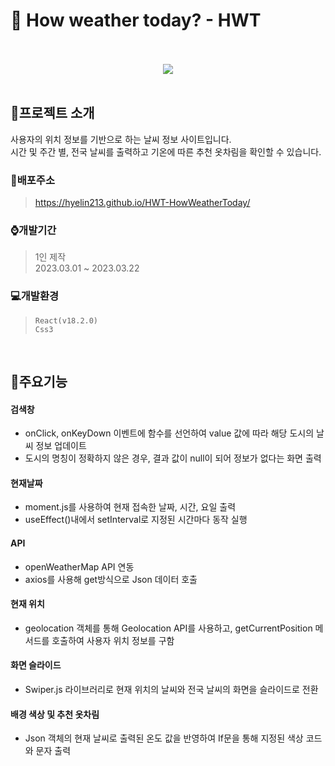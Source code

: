 # :page_with_curl: How weather today? - HWT
<br/>
<div align="center">
<br/>
  <img src="https://user-images.githubusercontent.com/118185282/231144048-1e6250ce-c5c0-41eb-92f3-86388418dae2.gif"/>
</div>
<br/>

## :mega:프로젝트 소개
사용자의 위치 정보를 기반으로 하는 날씨 정보 사이트입니다.<br />
시간 및 주간 별, 전국 날씨를 출력하고 기온에 따른 추천 옷차림을 확인할 수 있습니다.
<br/>

### :link:배포주소
> <https://hyelin213.github.io/HWT-HowWeatherToday/>

### :watch:개발기간
> 1인 제작<br/>
> 2023.03.01 ~ 2023.03.22

### :computer:개발환경
> `React(v18.2.0)`<br/>
> `Css3`<br/>
<br/>

## :pushpin:주요기능
#### 검색창
- onClick, onKeyDown 이벤트에 함수를 선언하여 value 값에 따라 해당 도시의 날씨 정보 업데이트
- 도시의 명칭이 정확하지 않은 경우, 결과 값이 null이 되어 정보가 없다는 화면 출력

#### 현재날짜
- moment.js를 사용하여 현재 접속한 날짜, 시간, 요일 출력
- useEffect()내에서 setInterval로 지정된 시간마다 동작 실행

#### API
- openWeatherMap API 연동
- axios를 사용해 get방식으로 Json 데이터 호출

#### 현재 위치
- geolocation 객체를 통해 Geolocation API를 사용하고, getCurrentPosition 메서드를 호출하여 사용자 위치 정보를 구함

#### 화면 슬라이드
- Swiper.js 라이브러리로 현재 위치의 날씨와 전국 날씨의 화면을 슬라이드로 전환

#### 배경 색상 및 추천 옷차림
- Json 객체의 현재 날씨로 출력된 온도 값을 반영하여 If문을 통해 지정된 색상 코드와 문자 출력
